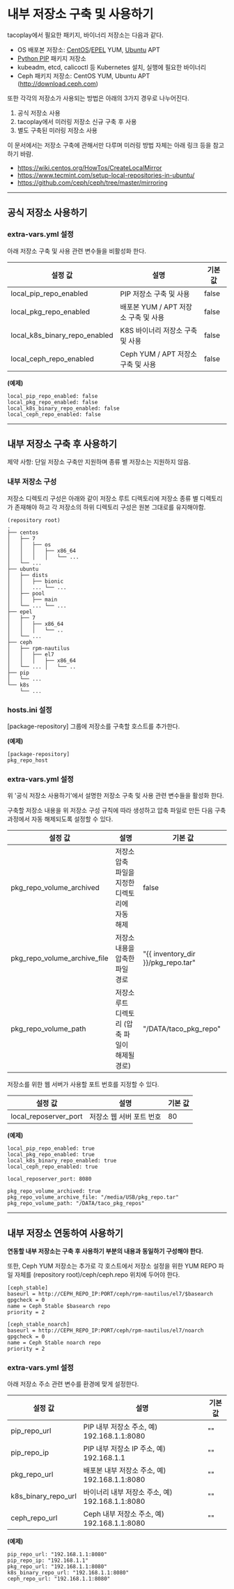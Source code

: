 내부 저장소 구축 및 사용하기
============================

tacoplay에서 필요한 패키지, 바이너리 저장소는 다음과 같다.
* OS 배포본 저장소: [CentOS](http://mirror.centos.org/centos/)/[EPEL](https://download.fedoraproject.org/pub/epel/) YUM, [Ubuntu](http://archive.ubuntu.com/ubuntu/) APT
* [Python PIP](https://pypi.org) 패키지 저장소
* kubeadm, etcd, calicoctl 등 Kubernetes 설치, 실행에 필요한 바이너리
* Ceph 패키지 저장소: CentOS YUM, Ubuntu APT (http://download.ceph.com)

또한 각각의 저장소가 사용되는 방법은 아래의 3가지 경우로 나누어진다.
1. 공식 저장소 사용
2. tacoplay에서 미러링 저장소 신규 구축 후 사용
3. 별도 구축된 미러링 저장소 사용

이 문서에서는 저장소 구축에 관해서만 다루며 미러링 방법 자체는 아래 링크 등을 참고하기 바람.
 * https://wiki.centos.org/HowTos/CreateLocalMirror
 * https://www.tecmint.com/setup-local-repositories-in-ubuntu/
 * https://github.com/ceph/ceph/tree/master/mirroring

* * *

공식 저장소 사용하기
--------------------

### extra-vars.yml 설정
아래 저장소 구축 및 사용 관련 변수들을 비활성화 한다.

| 설정 값 | 설명 | 기본 값 |
|---------|------|---------|
| local_pip_repo_enabled | PIP 저장소 구축 및 사용 | false |
| local_pkg_repo_enabled | 배포본 YUM / APT 저장소 구축 및 사용 | false |
| local_k8s_binary_repo_enabled | K8S 바이너리 저장소 구축 및 사용 | false |
| local_ceph_repo_enabled | Ceph YUM / APT 저장소 구축 및 사용 | false |

**(예제)**
```
local_pip_repo_enabled: false
local_pkg_repo_enabled: false
local_k8s_binary_repo_enabled: false
local_ceph_repo_enabled: false
```
* * *

내부 저장소 구축 후 사용하기
----------------------------
제약 사항: 단일 저장소 구축만 지원하며 종류 별 저장소는 지원하지 않음.

### 내부 저장소 구성
저장소 디렉토리 구성은 아래와 같이 저장소 루트 디렉토리에 저장소 종류 별 디렉토리가 존재해야 하고 각 저장소의 하위 디렉토리 구성은 원본 그대로를 유지해야함.
```
(repository root)
.
├── centos
│   ├── 7
│   │   ├── os
│   │   │   ├── x86_64
│   │   │   │   └── ...
│   └── ...
├── ubuntu
│   ├── dists
│   │   ├── bionic
│   │   ... └── ...
│   ├── pool
│   │   ├── main
│   └── ... └── ...
├── epel
│   ├── 7
│   │   ├── x86_64
│   │   │   └── ..
│   └── ...
├── ceph
│   ├── rpm-nautilus
│   │   ├── el7
│   │   │   ├── x86_64
│   └── ... │   └── ..
├── pip
│   └── ...
└── k8s
    └── ...
```

### hosts.ini 설정
[package-repository] 그룹에 저장소를 구축할 호스트를 추가한다.

**(예제)**
```
[package-repository]
pkg_repo_host
```

### extra-vars.yml 설정
위 '공식 저장소 사용하기'에서 설명한 저장소 구축 및 사용 관련 변수들을 활성화 한다.

구축할 저장소 내용을 위 저장소 구성 규칙에 따라 생성하고 압축 파일로 만든 다음 구축 과정에서 자동 해제되도록 설정할 수 있다.

| 설정 값 | 설명 | 기본 값 |
|---------|------|-----------|
| pkg_repo_volume_archived | 저장소 압축 파일을 지정한 디렉토리에 자동 해제 | false  |
| pkg_repo_volume_archive_file | 저장소 내용을 압축한 파일 경로 |  "{{ inventory_dir }}/pkg_repo.tar" |
| pkg_repo_volume_path | 저장소 루트 디렉토리 (압축 파일이 해제될 경로) | "/DATA/taco_pkg_repo" |

저장소를 위한 웹 서버가 사용할 포트 번호를 지정할 수 있다. 

| 설정 값 | 설명 | 기본 값 |
|---------|------|-----------|
| local_reposerver_port | 저장소 웹 서버 포트 번호 | 80  |

**(예제)**
```
local_pip_repo_enabled: true
local_pkg_repo_enabled: true
local_k8s_binary_repo_enabled: true
local_ceph_repo_enabled: true

local_reposerver_port: 8080

pkg_repo_volume_archived: true
pkg_repo_volume_archive_file: "/media/USB/pkg_repo.tar"
pkg_repo_volume_path: "/DATA/taco_pkg_repos"

```

* * *

내부 저장소 연동하여 사용하기
-----------------------------
**연동할 내부 저장소는 구축 후 사용하기 부분의 내용과 동일하기 구성해야 한다.**

또한, Ceph YUM 저장소는 추가로 각 호스트에서 저장소 설정을 위한 YUM REPO 파일 자체를 (repository root)/ceph/ceph.repo 위치에 두어야 한다.
```
[ceph_stable]
baseurl = http://CEPH_REPO_IP:PORT/ceph/rpm-nautilus/el7/$basearch
gpgcheck = 0
name = Ceph Stable $basearch repo
priority = 2

[ceph_stable_noarch]
baseurl = http://CEPH_REPO_IP:PORT/ceph/rpm-nautilus/el7/noarch
gpgcheck = 0
name = Ceph Stable noarch repo
priority = 2
```

### extra-vars.yml 설정
아래 저장소 주소 관련 변수를 환경에 맞게 설정한다.

| 설정 값 | 설명 | 기본 값 |
|---------|------|---------|
| pip_repo_url        | PIP 내부 저장소 주소, 예) 192.168.1.1:8080 | "" |
| pip_repo_ip         | PIP 내부 저장소 IP 주소, 예) 192.168.1.1 | "" |
| pkg_repo_url        | 배포본 내부 저장소 주소, 예) 192.168.1.1:8080 | "" |
| k8s_binary_repo_url | 바이너리 내부 저장소 주소, 예) 192.168.1.1:8080 | "" |
| ceph_repo_url       | Ceph 내부 저장소 주소, 예) 192.168.1.1:8080 | "" |

**(예제)**
```
pip_repo_url: "192.168.1.1:8080"
pip_repo_ip: "192.168.1.1"
pkg_repo_url: "192.168.1.1:8080"
k8s_binary_repo_url: "192.168.1.1:8080"
ceph_repo_url: "192.168.1.1:8080"
```
